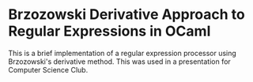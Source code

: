 # Brzozowski Derivative Approach to Regular Expressions in OCaml

This is a brief implementation of a regular expression processor using Brzozowski's 
derivative method.  This was used in a presentation for Computer Science Club.
